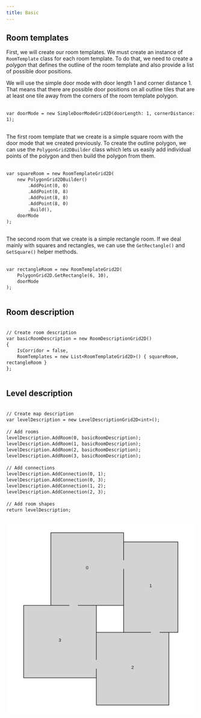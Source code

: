 ```yaml
---
title: Basic
---
```


## Room templates

First, we will create our room templates. We must create an instance of `RoomTemplate` class for each room template. To do that, we need to create a *polygon* that defines the outline of the room template and also provide a list of possible door positions.

We will use the simple door mode with door length 1 and corner distance 1. That means that there are possible door positions on all outline tiles that are at least one tile away from the corners of the room template polygon.


```

var doorMode = new SimpleDoorModeGrid2D(doorLength: 1, cornerDistance: 1);


```

The first room template that we create is a simple square room with the door mode that we created previously. To create the outline polygon, we can use the `PolygonGrid2DBuilder` class which lets us easily add individual points of the polygon and then build the polygon from them.


```

var squareRoom = new RoomTemplateGrid2D(
    new PolygonGrid2DBuilder()
        .AddPoint(0, 0)
        .AddPoint(0, 8)
        .AddPoint(8, 8)
        .AddPoint(8, 0)
        .Build(),
    doorMode
);


```

The second room that we create is a simple rectangle room. If we deal mainly with squares and rectangles, we can use the `GetRectangle()` and `GetSquare()` helper methods.


```

var rectangleRoom = new RoomTemplateGrid2D(
    PolygonGrid2D.GetRectangle(6, 10),
    doorMode
);


```

## Room description


```

// Create room description
var basicRoomDescription = new RoomDescriptionGrid2D()
{
    IsCorridor = false,
    RoomTemplates = new List<RoomTemplateGrid2D>() { squareRoom, rectangleRoom }
};


```

## Level description


```

// Create map description
var levelDescription = new LevelDescriptionGrid2D<int>();

// Add rooms
levelDescription.AddRoom(0, basicRoomDescription);
levelDescription.AddRoom(1, basicRoomDescription);
levelDescription.AddRoom(2, basicRoomDescription);
levelDescription.AddRoom(3, basicRoomDescription);

// Add connections
levelDescription.AddConnection(0, 1);
levelDescription.AddConnection(0, 3);
levelDescription.AddConnection(1, 2);
levelDescription.AddConnection(2, 3);

// Add room shapes
return levelDescription;


```

![](./basic/1.svg)

